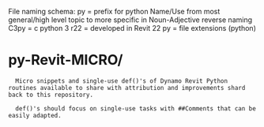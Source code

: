 File naming schema:
  py        =   prefix for python
  Name/Use      from most general/high level topic to more specific in Noun-Adjective reverse naming 
  C3py      =   c python 3
  r22       =   developed in Revit 22
  py        =   file extensions (python)

# py-Revit-MICRO/
      Micro snippets and single-use def()'s of Dynamo Revit Python routines available to share with attribution and improvements shard back to this repository.

      def()'s should focus on single-use tasks with ##Comments that can be easily adapted.
